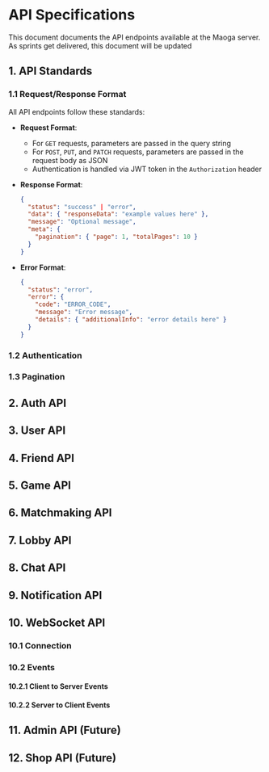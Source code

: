 # API Specifications
This document documents the API endpoints available at the Maoga server. As sprints get delivered, this document will be updated

## 1. API Standards
### 1.1 Request/Response Format
All API endpoints follow these standards:

- **Request Format**:
  - For `GET` requests, parameters are passed in the query string
  - For `POST`, `PUT`, and `PATCH` requests, parameters are passed in the request body as JSON
  - Authentication is handled via JWT token in the `Authorization` header

- **Response Format**:
  ```json
  {
    "status": "success" | "error",
    "data": { "responseData": "example values here" },
    "message": "Optional message",
    "meta": {
      "pagination": { "page": 1, "totalPages": 10 }
    }
  }
  ```

- **Error Format**:
  ```json
  {
    "status": "error",
    "error": {
      "code": "ERROR_CODE",
      "message": "Error message",
      "details": { "additionalInfo": "error details here" }
    }
  }
  ```
### 1.2 Authentication
### 1.3 Pagination


## 2. Auth API

## 3. User API

## 4. Friend API

## 5. Game API

## 6. Matchmaking API

## 7. Lobby API

## 8. Chat API

## 9. Notification API

## 10. WebSocket API
### 10.1 Connection
### 10.2 Events
#### 10.2.1 Client to Server Events
#### 10.2.2 Server to Client Events


## 11. Admin API (Future)


## 12. Shop API (Future)
